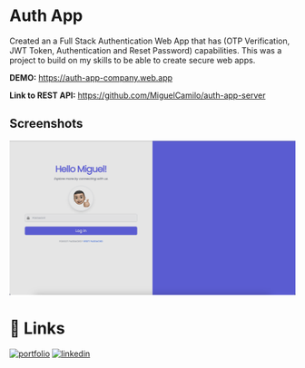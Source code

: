 
# Auth App

Created an a Full Stack Authentication Web App that has (OTP Verification, JWT Token, Authentication and Reset Password) capabilities. This was a project to build on my skills to be able to create secure web apps.


<b>DEMO:</b> https://auth-app-company.web.app

<b>Link to REST API:</b> https://github.com/MiguelCamilo/auth-app-server
## Screenshots

![App Screenshot](./public/images/README.png)


# 🔗 Links
[![portfolio](https://img.shields.io/badge/my_portfolio-000?style=for-the-badge&logo=ko-fi&logoColor=white)](https://miguelcamilo.dev)
[![linkedin](https://img.shields.io/badge/linkedin-0A66C2?style=for-the-badge&logo=linkedin&logoColor=white)](https://www.linkedin.com/in/miguel-camilo/)
